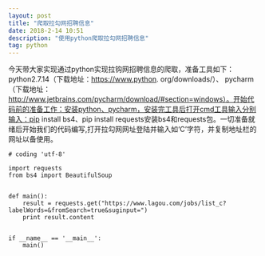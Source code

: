 ```yaml
---
layout: post
title: "爬取拉勾网招聘信息"
date: 2018-2-14 10:51
description: "使用python爬取拉勾网招聘信息"
tag: python
---
```


今天带大家实现通过python实现拉钩网招聘信息的爬取，准备工具如下：python2.7.14（下载地址：https://www.python.
org/downloads/）、
pycharm（下载地址：http://www.jetbrains.com/pycharm/download/#section=windows）。开始代码前的准备工作：安装python、pycharm，安装完工具后打开cmd工具输入分别输入：pip install bs4、pip install requests安装bs4和requests包。一切准备就绪后开始我们的代码编写,打开拉勾网网址登陆并输入如‘C’字符，并复制地址栏的网址以备使用。

```
# coding 'utf-8'

import requests
from bs4 import BeautifulSoup


def main():
    result = requests.get("https://www.lagou.com/jobs/list_c?labelWords=&fromSearch=true&suginput=")
    print result.content


if __name__ == '__main__':
    main()

```
